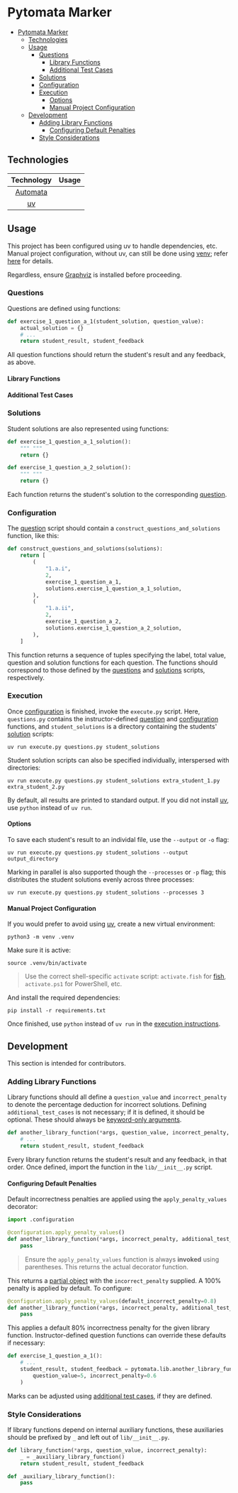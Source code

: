 # Pytomata Marker

<!-- TODO: Overview. -->

- [Pytomata Marker](#pytomata-marker)
    - [Technologies](#technologies)
    - [Usage](#usage)
        - [Questions](#questions)
            - [Library Functions](#library-functions)
            - [Additional Test Cases](#additional-test-cases)
        - [Solutions](#solutions)
        - [Configuration](#configuration)
        - [Execution](#execution)
            - [Options](#options)
            - [Manual Project Configuration](#manual-project-configuration)
    - [Development](#development)
        - [Adding Library Functions](#adding-library-functions)
            - [Configuring Default Penalties](#configuring-default-penalties)
        - [Style Considerations](#style-considerations)

## Technologies

| Technology                                       | Usage |
|:------------------------------------------------:|:------|
| [Automata](https://caleb531.github.io/automata/) |       |
| [uv](https://docs.astral.sh/uv/)                 |       |

## Usage

This project has been configured using uv to handle dependencies, etc.
Manual project configuration, without uv, can still be done using [venv](https://docs.python.org/3/library/venv.html);
refer [here](#manual-project-configuration) for details.

Regardless, ensure [Graphviz](https://graphviz.org/download/) is installed before proceeding.

### Questions

Questions are defined using functions:

```python
def exercise_1_question_a_1(student_solution, question_value):
    actual_solution = {}
    # ...
    return student_result, student_feedback
```

All question functions should return the student's result and any feedback, as above.

<!-- TODO: Additional test cases. -->

#### Library Functions

<!-- TODO: Overview. Table, eventually? -->


#### Additional Test Cases

### Solutions

Student solutions are also represented using functions:

```python
def exercise_1_question_a_1_solution():
    """ """
    return {}

def exercise_1_question_a_2_solution():
    """ """
    return {}
```

Each function returns the student's solution to the corresponding [question](#questions).

### Configuration

The [question](#questions) script should contain a `construct_questions_and_solutions` function, like this:

```python
def construct_questions_and_solutions(solutions):
    return [
        (
            "1.a.i",
            2,
            exercise_1_question_a_1,
            solutions.exercise_1_question_a_1_solution,
        ),
        (
            "1.a.ii",
            2,
            exercise_1_question_a_2,
            solutions.exercise_1_question_a_2_solution,
        ),
    ]
```

This function returns a sequence of tuples specifying the label, total value, question and solution functions for each question.
The functions should correspond to those defined by the [questions](#questions) and [solutions](#solutions) scripts, respectively.

### Execution

Once [configuration](#configuration) is finished, invoke the `execute.py` script.
Here, `questions.py` contains the instructor-defined [question](#questions) and [configuration](#configuration) functions,
and `student_solutions` is a directory containing the students' [solution](#solutions) scripts:

```
uv run execute.py questions.py student_solutions
```

Student solution scripts can also be specified individually, interspersed with directories:

```
uv run execute.py questions.py student_solutions extra_student_1.py extra_student_2.py
```

By default, all results are printed to standard output.
If you did not install [uv](tps://docs.astral.sh/uv/), use `python` instead of `uv run`.

#### Options

To save each student's result to an individal file, use the `--output` or `-o` flag:

```
uv run execute.py questions.py student_solutions --output output_directory
```

Marking in parallel is also supported though the `--processes` or `-p` flag;
this distributes the student solutions evenly across three processes:

```
uv run execute.py questions.py student_solutions --processes 3
```

#### Manual Project Configuration

If you would prefer to avoid using [uv](tps://docs.astral.sh/uv/), create a new virtual environment:

```
python3 -m venv .venv
```

Make sure it is active:

```
source .venv/bin/activate
```

> Use the correct shell-specific `activate` script:
`activate.fish` for [fish](https://fishshell.com), `activate.ps1` for PowerShell, etc.

And install the required dependencies:

```
pip install -r requirements.txt
```

Once finished, use `python` instead of `uv run` in the [execution instructions](#execution).

## Development

This section is intended for contributors.

### Adding Library Functions

<!-- TODO: Additional test cases intended behaviour? -->

Library functions should all define a `question_value` and `incorrect_penalty` to denote the percentage deduction for incorrect solutions.
Defining `additional_test_cases` is not necessary; if it is defined, it should be optional.
These should always be [keyword-only arguments](https://peps.python.org/pep-3102/).

```python
def another_library_function(*args, question_value, incorrect_penalty, additional_test_cases=None):
    # ...
    return student_result, student_feedback
```

Every library function returns the student's result and any feedback, in that order.
Once defined, import the function in the `lib/__init__.py` script.

#### Configuring Default Penalties

Default incorrectness penalties are applied using the `apply_penalty_values` decorator:

```python
import .configuration

@configuration.apply_penalty_values()
def another_library_function(*args, incorrect_penalty, additional_test_cases=None):
    pass
```

> Ensure the `apply_penalty_values` function is always **invoked** using parentheses. This returns the actual decorator function.

This returns a [partial object](https://docs.python.org/3/library/functools.html#partial-objects) with the `incorrect_penalty` supplied.
A 100% penalty is applied by default. To configure:

```python
@configuration.apply_penalty_values(default_incorrect_penalty=0.8)
def another_library_function(*args, incorrect_penalty, additional_test_cases=None):
    pass
```

This applies a default 80% incorrectness penalty for the given library function.
Instructor-defined question functions can override these defaults if necessary:

```python
def exercise_1_question_a_1():
    # ...
    student_result, student_feedback = pytomata.lib.another_library_function(
        question_value=5, incorrect_penalty=0.6
    )
```

Marks can be adjusted using [additional test cases](#additional-test-cases), if they are defined.

### Style Considerations

<!-- TODO: Ruff stuff. -->

If library functions depend on internal auxiliary functions,
these auxiliaries should be prefixed by `_` and left out of `lib/__init__.py`.

```python
def library_function(*args, question_value, incorrect_penalty):
    _ = _auxiliary_library_function()
    return student_result, student_feedback

def _auxiliary_library_function():
    pass
```